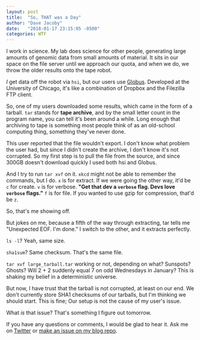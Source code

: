 ```yaml
---
layout: post
title:  "So, THAT was a Day"
author: "Dave Jacoby"
date:   "2018-01-17 23:15:05 -0500"
categories: WTF
---
```


I work in science. My lab does science for other people, generating large amounts of genomic data from small amounts of material. It sits in our space on the file server until we approach our quota, and when we do, we throw the older results onto the tape robot.

*I* get data off the robot via `hsi`, but our users use [Globus](https://globus.org/). Developed at the University of Chicago, it's like a combination of Dropbox and the Filezilla FTP client. 

So, one of my users downloaded some results, which came in the form of a tarball. `tar` stands for **tape archive**, and by the small letter count in the program name, you can tell it's been around a while. Long enough that archiving to tape is something most people think of as an old-school computing thing, something they've never done.

This user reported that the file wouldn't export. I don't know what problem the user had, but since I didn't create the archive, I don't know it's not corrupted. So my first step is to pull the file from the source, and since 300GB doesn't download quickly I used both hsi and Globus.

And I try to run `tar xvf` on it. `xkcd` might not be able to remember the commands, but I do. `x` is for extract. If we were going the other way, it'd be `c` for create. `v` is for verbose. **"Get that dev a `verbose` flag. Devs love `verbose` flags."** `f` is for file. If you wanted to use gzip for compression, that'd be `z`.

So, that's me showing off.

But jokes on me, because a fifth of the way through extracting, tar tells me "Unexpected EOF. I'm done." I switch to the other, and it extracts perfectly.

`ls -l`? Yeah, same size.

`sha1sum`? Same checksum. That's the same file.

`tar xvf large_tarball.tar` working or not, depending on what? Sunspots? Ghosts? Will 2 + 2 suddenly equal 7 on odd Wednesdays in January? This is shaking my belief in a deterministic universe.

But now, I have trust that the tarball is not corrupted, at least on our end. We don't currently store SHA1 checksums of our tarballs, but I'm thinking we should start. This is fine; Our setup is not the cause of my user's issue.

What *is* that issue? That's something I figure out tomorrow.


If you have any questions or comments, I would be glad to hear it. Ask me on [Twitter](https://twitter.com/jacobydave) or [make an issue on my blog repo](https://github.com/jacoby/jacoby.github.io).


